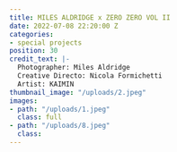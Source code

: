 ```yaml
---
title: MILES ALDRIDGE x ZERO ZERO VOL II
date: 2022-07-08 22:20:00 Z
categories:
- special projects
position: 30
credit_text: |-
  Photographer: Miles Aldridge
  Creative Directo: Nicola Formichetti
  Artist: KAIMIN
thumbnail_image: "/uploads/2.jpeg"
images:
- path: "/uploads/1.jpeg"
  class: full
- path: "/uploads/8.jpeg"
  class: 
---
```


